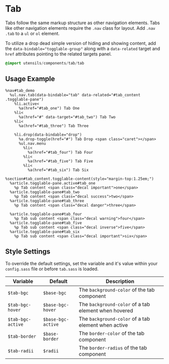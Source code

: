 
# Tab
Tabs follow the same markup structure as other navigation elements. Tabs
like other navigation elements require the `.nav` class for layout. Add
`.nav .tab` to a `ul` or `ol` element.

To utilize a drop dead simple version of hiding and showing content, add
the `data-bindable="togglable-group"` along with a `data-related` target
and `href` attributes pointing to the related targets panel.

```sass
@import utensils/components/tab/tab
```

## Usage Example

<!--~ markup/tab.html.haml -->
```haml
%nav#tab_demo
  %ul.nav.tab(data-bindable="tab" data-related="#tab_content .togglable-pane")
    %li.active<
      %a(href="#tab_one") Tab One
    %li<
      %a(href="#" data-target="#tab_two") Tab Two
    %li<
      %a(href="#tab_three") Tab Three

    %li.drop(data-bindable="drop")
      %a.drop-toggle(href="#") Tab Drop <span class="caret"></span>
      %ul.nav.menu
        %li<
          %a(href="#tab_four") Tab Four
        %li<
          %a(href="#tab_five") Tab Five
        %li<
          %a(href="#tab_six") Tab Six

%section#tab_content.togglable-content(style="margin-top:1.25em;")
  %article.togglable-pane.active#tab_one
    %p Tab content <span class="decal important">one</span>
  %article.togglable-pane#tab_two
    %p Tab content <span class="decal success">two</span>
  %article.togglable-pane#tab_three
    %p Tab content <span class="decal danger">three</span>

  %article.togglable-pane#tab_four
    %p Tab sub content <span class="decal warning">four</span>
  %article.togglable-pane#tab_five
    %p Tab sub content <span class="decal inverse">five</span>
  %article.togglable-pane#tab_six
    %p Tab sub content <span class="decal important">six</span>
```
<!-- end -->

## Style Settings
To override the default settings, set the variable and it's value
within your `config.sass` file or before `tab.sass` is loaded.

Variable          | Default            | Description
----------------- | ------------------ | -------------------------------------------
`$tab-bgc`        | `$base-bgc`        | The `background-color` of the tab component
`$tab-bgc-hover`  | `$base-bgc-hover`  | The `background-color` of a tab element when hovered
`$tab-bgc-active` | `$base-bgc-active` | The `background-color` of a tab element when active
`$tab-border`     | `$base-border`     | The `border-color` of the tab component
`$tab-radii`      | `$radii`           | The `border-radius` of the tab component

